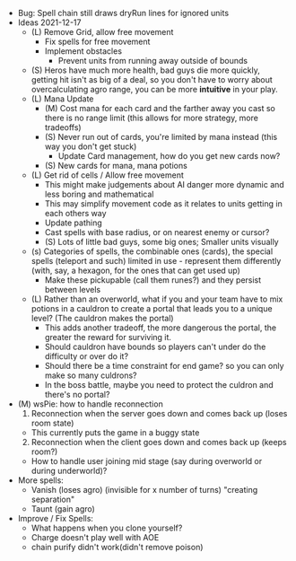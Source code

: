- Bug: Spell chain still draws dryRun lines for ignored units
- Ideas 2021-12-17
  - (L) Remove Grid, allow free movement
    - Fix spells for free movement
    - Implement obstacles
      - Prevent units from running away outside of bounds
  - (S) Heros have much more health, bad guys die more quickly, getting hit isn't as big of a deal, so you don't have to worry about overcalculating agro range, you can be more **intuitive** in your play.
  - (L) Mana Update
    - (M) Cost mana for each card and the farther away you cast so there is no range limit (this allows for more strategy, more tradeoffs)
    - (S) Never run out of cards, you're limited by mana instead (this way you don't get stuck)
      - Update Card management, how do you get new cards now?
    - (S) New cards for mana, mana potions
  - (L) Get rid of cells / Allow free movement
    - This might make judgements about AI danger more dynamic and less boring and mathematical
    - This may simplify movement code as it relates to units getting in each others way
    - Update pathing
    - Cast spells with base radius, or on nearest enemy or cursor?
    - (S) Lots of little bad guys, some big ones; Smaller units visually
  - (s) Categories of spells, the combinable ones (cards), the special spells (teleport and such) limited in use - represent them differently (with, say, a hexagon, for the ones that can get used up)
    - Make these pickupable (call them runes?) and they persist between levels
  - (L) Rather than an overworld, what if you and your team have to mix potions in a cauldron to create a portal that leads you to a unique level? (The cauldron makes the portal)
    - This adds another tradeoff, the more dangerous the portal, the greater the reward for surviving it.
    - Should cauldron have bounds so players can't under do the difficulty or over do it?
    - Should there be a time constraint for end game? so you can only make so many culdrons?
    - In the boss battle, maybe you need to protect the culdron and there's no portal?
- (M) wsPie: how to handle reconnection
  1. Reconnection when the server goes down and comes back up (loses room state)
    - This currently puts the game in a buggy state
  2. Reconnection when the client goes down and comes back up (keeps room?)
  - How to handle user joining mid stage (say during overworld or during underworld)?
- More spells:
  - Vanish (loses agro) (invisible for x number of turns) "creating separation"
  - Taunt (gain agro)
- Improve / Fix Spells:
  - What happens when you clone yourself?
  - Charge doesn't play well with AOE
  - chain purify didn't work(didn't remove poison)
